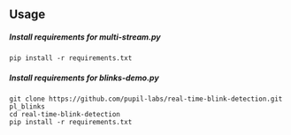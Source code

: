 ## Usage

##### Install requirements for multi-stream.py
`pip install -r requirements.txt`


##### Install requirements for blinks-demo.py
`git clone https://github.com/pupil-labs/real-time-blink-detection.git pl_blinks` \
`cd real-time-blink-detection` \
`pip install -r requirements.txt`
